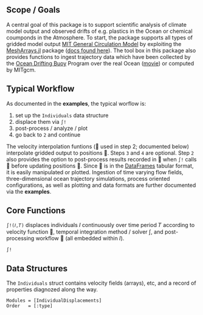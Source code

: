 ## Scope / Goals

A central goal of this package is to support scientific analysis of climate model output and observed drifts of e.g. plastics in the Ocean or chemical coumponds in the Atmosphere. To start, the package supports all types of gridded model output [MIT General Circulation Model](https://mitgcm.readthedocs.io/en/latest/?badge=latest) by exploiting the [MeshArrays.jl](https://github.com/JuliaClimate/MeshArrays.jl) package ([docs found here](https://juliaclimate.github.io/MeshArrays.jl/dev/)). The tool box in this package also provides functions to ingest trajectory data which have been collected by the [Ocean Drifting Buoy](https://doi.org/10.1002/2016JC011716) Program over the real Ocean ([movie](https://youtu.be/82HPnYBtoVo)) or computed by MITgcm.


## Typical Workflow

As documented in the **examples**, the typical worflow is:

1. set up the `Individuals` data structure
1. displace them via `∫!`
1. post-process / analyze / plot
1. go back to `2` and continue

The velocity interpolation funtions (🚄 used in step 2; documented below) interpolate gridded output to positions 📌. Steps `3` and `4` are optional. Step `2` also provides the option to post-process results recorded in 🔴 when `∫!` calls 🔧 before updating positions 📌. Since 🔴 is in the [DataFrames](https://juliadata.github.io/DataFrames.jl/latest/) tabular format, it is easily manipulated or plotted. Ingestion of time varying flow fields, three-dimensional ocean trajectory simulations, process oriented configurations, as well as plotting and data formats are further documented via the **examples**. 

## Core Functions

`∫!(𝐼,𝑇)` displaces individuals 𝐼 continuously over time period 𝑇 according to velocity function 🚄, temporal integration method / solver ∫, and post-processing workflow 🔧 (all embedded within 𝐼).

```@docs
∫!
```

## Data Structures

The `Individuals` struct contains velocity fields (arrays), etc, and a record of properties diagnozed along the way.

```@autodocs
Modules = [IndividualDisplacements]
Order   = [:type]
```
